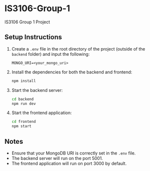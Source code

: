 # IS3106-Group-1
IS3106 Group 1 Project

## Setup Instructions

1. Create a `.env` file in the root directory of the project (outside of the `backend` folder) and input the following:
    ```properties
    MONGO_URI=<your_mongo_uri>
    ```

2. Install the dependencies for both the backend and frontend:
    ```bash
    npm install
    ```

3. Start the backend server:
    ```bash
    cd backend
    npm run dev
    ```

4. Start the frontend application:
    ```bash
    cd frontend
    npm start
    ```

## Notes

- Ensure that your MongoDB URI is correctly set in the `.env` file.
- The backend server will run on the port 5001.
- The frontend application will run on port 3000 by default.